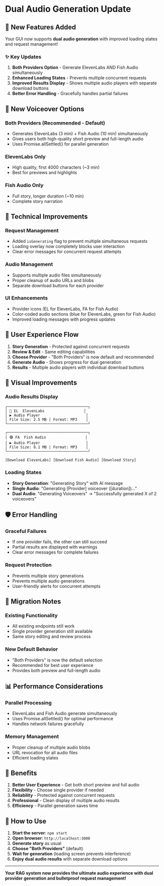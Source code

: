 # Dual Audio Generation Update

## 🎉 New Features Added

Your GUI now supports **dual audio generation** with improved loading states and request management!

### ✨ Key Updates

1. **Both Providers Option** - Generate ElevenLabs AND Fish Audio simultaneously
2. **Enhanced Loading States** - Prevents multiple concurrent requests
3. **Improved Results Display** - Shows multiple audio players with separate download buttons
4. **Better Error Handling** - Gracefully handles partial failures

## 🎯 New Voiceover Options

### **Both Providers (Recommended - Default)**
- Generates ElevenLabs (3 min) + Fish Audio (10 min) simultaneously
- Gives users both high-quality short preview and full-length audio
- Uses Promise.allSettled() for parallel generation

### **ElevenLabs Only**
- High quality, first 4000 characters (~3 min)
- Best for previews and highlights

### **Fish Audio Only**
- Full story, longer duration (~10 min)
- Complete story narration

## 🔧 Technical Improvements

### **Request Management**
- Added `isGenerating` flag to prevent multiple simultaneous requests
- Loading overlay now completely blocks user interaction
- Clear error messages for concurrent request attempts

### **Audio Management**
- Supports multiple audio files simultaneously
- Proper cleanup of audio URLs and blobs
- Separate download buttons for each provider

### **UI Enhancements**
- Provider icons (EL for ElevenLabs, FA for Fish Audio)
- Color-coded audio sections (blue for ElevenLabs, green for Fish Audio)
- Improved loading messages with progress updates

## 📱 User Experience Flow

1. **Story Generation** - Protected against concurrent requests
2. **Review & Edit** - Same editing capabilities
3. **Choose Provider** - "Both Providers" is now default and recommended
4. **Generate Audio** - Shows progress for dual generation
5. **Results** - Multiple audio players with individual download buttons

## 🎨 Visual Improvements

### **Audio Results Display**
```
┌─────────────────────────────────────┐
│ 🔵 EL  ElevenLabs                  │
│ ▶️ Audio Player                     │
│ File Size: 2.5 MB | Format: MP3    │
└─────────────────────────────────────┘

┌─────────────────────────────────────┐
│ 🟢 FA  Fish Audio                  │
│ ▶️ Audio Player                     │
│ File Size: 8.1 MB | Format: MP3    │
└─────────────────────────────────────┘

[Download ElevenLabs] [Download Fish Audio] [Download Story]
```

### **Loading States**
- **Story Generation**: "Generating Story" with AI message
- **Single Audio**: "Generating [Provider] voiceover ([duration])..."
- **Dual Audio**: "Generating Voiceovers" → "Successfully generated X of 2 voiceovers"

## 🛡️ Error Handling

### **Graceful Failures**
- If one provider fails, the other can still succeed
- Partial results are displayed with warnings
- Clear error messages for complete failures

### **Request Protection**
- Prevents multiple story generations
- Prevents multiple audio generations
- User-friendly alerts for concurrent attempts

## 🔄 Migration Notes

### **Existing Functionality**
- All existing endpoints still work
- Single provider generation still available
- Same story editing and review process

### **New Default Behavior**
- "Both Providers" is now the default selection
- Recommended for best user experience
- Provides both preview and full-length audio

## 📊 Performance Considerations

### **Parallel Processing**
- ElevenLabs and Fish Audio generate simultaneously
- Uses Promise.allSettled() for optimal performance
- Handles network failures gracefully

### **Memory Management**
- Proper cleanup of multiple audio blobs
- URL revocation for all audio files
- Efficient loading states

## 🎯 Benefits

1. **Better User Experience** - Get both short preview and full audio
2. **Flexibility** - Choose single provider if needed
3. **Reliability** - Protected against concurrent requests
4. **Professional** - Clean display of multiple audio results
5. **Efficiency** - Parallel generation saves time

## 🚀 How to Use

1. **Start the server**: `npm start`
2. **Open browser**: `http://localhost:3000`
3. **Generate story** as usual
4. **Choose "Both Providers"** (default)
5. **Wait for generation** (loading screen prevents interference)
6. **Enjoy dual audio results** with separate download options

---

**Your RAG system now provides the ultimate audio experience with dual provider generation and bulletproof request management!**